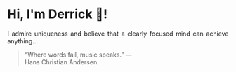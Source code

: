 # Hi, I'm Derrick 👋!
<p align="justify">I admire uniqueness and believe that a clearly focused mind can achieve anything...</p> 
<!-- #quote-start -->
<blockquote>&ldquo;Where words fail, music speaks.&rdquo; &mdash; <footer>Hans Christian Andersen</footer></blockquote>
<!-- #quote-end -->
